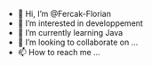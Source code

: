- 👋 Hi, I’m @Fercak-Florian
- 👀 I’m interested in developpement
- 🌱 I’m currently learning Java 
- 💞️ I’m looking to collaborate on ...
- 📫 How to reach me ...

<!---
Fercak-Florian/Fercak-Florian is a ✨ special ✨ repository because its `README.md` (this file) appears on your GitHub profile.
You can click the Preview link to take a look at your changes.
--->
